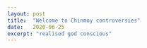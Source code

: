```yaml
---
layout: post
title:  "Welcome to Chinmoy controversies"
date:   2020-06-25
excerpt: "realised god conscious"
---
```

